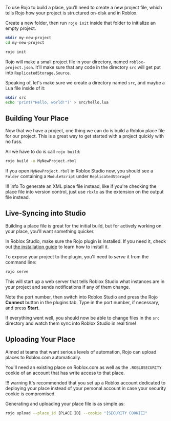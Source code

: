 To use Rojo to build a place, you'll need to create a new project file, which tells Rojo how your project is structured on-disk and in Roblox.

Create a new folder, then run `rojo init` inside that folder to initialize an empty project.

```sh
mkdir my-new-project
cd my-new-project

rojo init
```

Rojo will make a small project file in your directory, named `roblox-project.json`. It'll make sure that any code in the directory `src` will get put into `ReplicatedStorage.Source`.

Speaking of, let's make sure we create a directory named `src`, and maybe a Lua file inside of it:

```sh
mkdir src
echo 'print("Hello, world!")' > src/hello.lua
```

## Building Your Place
Now that we have a project, one thing we can do is build a Roblox place file for our project. This is a great way to get started with a project quickly with no fuss.

All we have to do is call `rojo build`:

```sh
rojo build -o MyNewProject.rbxl
```

If you open `MyNewProject.rbxl` in Roblox Studio now, you should see a `Folder` containing a `ModuleScript` under `ReplicatedStorage`!

!!! info
    To generate an XML place file instead, like if you're checking the place file into version control, just use `rbxlx` as the extension on the output file instead.

## Live-Syncing into Studio
Building a place file is great for the initial build, but for actively working on your place, you'll want something quicker.

In Roblox Studio, make sure the Rojo plugin is installed. If you need it, check out [the installation guide](installation) to learn how to install it.

To expose your project to the plugin, you'll need to _serve_ it from the command line:

```sh
rojo serve
```

This will start up a web server that tells Roblox Studio what instances are in your project and sends notifications if any of them change.

Note the port number, then switch into Roblox Studio and press the Rojo **Connect** button in the plugins tab. Type in the port number, if necessary, and press **Start**.

If everything went well, you should now be able to change files in the `src` directory and watch them sync into Roblox Studio in real time!

## Uploading Your Place
Aimed at teams that want serious levels of automation, Rojo can upload places to Roblox.com automatically.

You'll need an existing place on Roblox.com as well as the `.ROBLOSECURITY` cookie of an account that has write access to that place.

!!! warning
    It's recommended that you set up a Roblox account dedicated to deploying your place instead of your personal account in case your security cookie is compromised.

Generating and uploading your place file is as simple as:

```sh
rojo upload --place_id [PLACE ID] --cookie "[SECURITY COOKIE]"
```
